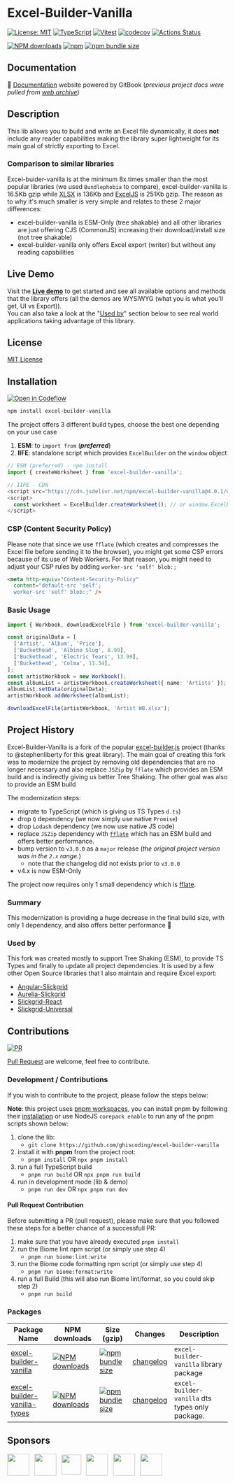# Excel-Builder-Vanilla

[![License: MIT](https://img.shields.io/badge/License-MIT-yellow.svg)](https://opensource.org/licenses/MIT)
[![TypeScript](https://img.shields.io/badge/%3C%2F%3E-TypeScript-%230074c1.svg)](http://www.typescriptlang.org/)
[![Vitest](https://img.shields.io/badge/tested%20with-vitest-fcc72b.svg?logo=vitest)](https://vitest.dev/)
[![codecov](https://codecov.io/gh/ghiscoding/excel-builder-vanilla/branch/main/graph/badge.svg)](https://codecov.io/gh/ghiscoding/excel-builder-vanilla)
[![Actions Status](https://github.com/ghiscoding/excel-builder-vanilla/actions/workflows/main.yml/badge.svg)](https://github.com/ghiscoding/excel-builder-vanilla/actions)

[![NPM downloads](https://img.shields.io/npm/dy/excel-builder-vanilla)](https://npmjs.org/package/excel-builder-vanilla)
[![npm](https://img.shields.io/npm/v/excel-builder-vanilla.svg?logo=npm&logoColor=fff&label=npm)](https://www.npmjs.com/package/excel-builder-vanilla)
[![npm bundle size](https://img.shields.io/bundlephobia/minzip/excel-builder-vanilla?color=success&label=gzip)](https://bundlephobia.com/result?p=excel-builder-vanilla)

## Documentation

📘 [Documentation](https://ghiscoding.gitbook.io/excel-builder-vanilla/) website powered by GitBook (_previous project docs were pulled from [web archive](http://web.archive.org/web/20160907052007/http://excelbuilderjs.com)_)

## Description

This lib allows you to build and write an Excel file dynamically, it does **not** include any reader capabilities making the library super lightweight for its main goal of strictly exporting to Excel.

### Comparison to similar libraries

Excel-buider-vanilla is at the minimum 8x times smaller than the most popular libraries (we used `Bundlephobia` to compare), excel-builder-vanilla is 16.5Kb gzip while [XLSX](https://bundlephobia.com/package/xlsx) is 136Kb and [ExcelJS](https://bundlephobia.com/package/exceljs) is 251Kb gzip. The reason as to why it's much smaller is very simple and relates to these 2 major differences: 
- excel-builder-vanilla is ESM-Only (tree shakable) and all other libraries are just offering CJS (CommonJS) increasing their download/install size (not tree shakable)
- excel-builder-vanilla only offers Excel export (writer) but without any reading capabilities

## Live Demo

Visit the [**Live demo**](https://ghiscoding.github.io/excel-builder-vanilla/) to get started and see all available options and methods that the library offers (all the demos are WYSIWYG (what you is what you'll get, UI vs Export)).<br>
You can also take a look at the "[Used by](#used-by)" section below to see real world applications taking advantage of this library.

## License

[MIT License](https://github.com/ghiscoding/excel-builder-vanilla/blob/main/LICENSE.md)

## Installation

[![Open in Codeflow](https://developer.stackblitz.com/img/open_in_codeflow.svg)](https:///pr.new/ghiscoding/excel-builder-vanilla)

```sh
npm install excel-builder-vanilla
```

The project offers 3 different build types, choose the best one depending on your use case
1. **ESM**: to `import from` (_**preferred**_)
2. **IIFE**: standalone script which provides `ExcelBuilder` on the `window` object

```ts
// ESM (preferred) - npm install
import { createWorksheet } from 'excel-builder-vanilla';

// IIFE - CDN
<script src="https://cdn.jsdelivr.net/npm/excel-builder-vanilla@4.0.1/dist/excel-builder.iife.js"></script>
<script>
  const worksheet = ExcelBuilder.createWorksheet(); // or window.ExcelBuilder.createWorksheet();
</script>
```

### CSP (Content Security Policy)
Please note that since we use `fflate` (which creates and compresses the Excel file before sending it to the browser), you might get some CSP errors because of its use of Web Workers. For that reason, you might need to adjust your CSP rules by adding `worker-src 'self' blob:;`

```html
<meta http-equiv="Content-Security-Policy"
  content="default-src 'self';
  worker-src 'self' blob:;" />
```

### Basic Usage

```ts
import { Workbook, downloadExcelFile } from 'excel-builder-vanilla';

const originalData = [
  ['Artist', 'Album', 'Price'],
  ['Buckethead', 'Albino Slug', 8.99],
  ['Buckethead', 'Electric Tears', 13.99],
  ['Buckethead', 'Colma', 11.34],
];
const artistWorkbook = new Workbook();
const albumList = artistWorkbook.createWorksheet({ name: 'Artists' });
albumList.setData(originalData);
artistWorkbook.addWorksheet(albumList);

downloadExcelFile(artistWorkbook, 'Artist WB.xlsx');
```

## Project History
Excel-Builder-Vanilla is a fork of the popular [excel-builder.js](https://github.com/stephenliberty/excel-builder.js) project (thanks to @stephenliberty for this great library). The main goal of creating this fork was to modernize the project by removing old dependencies that are no longer necessary and also replace `JSZip` by `fflate` which provides an ESM build and is indirectly giving us better Tree Shaking. The other goal was also to provide an ESM build

The modernization steps:
- migrate to TypeScript (which is giving us TS Types `d.ts`)
- drop `Q` dependency (we now simply use native `Promise`)
- drop `Lodash` dependency (we now use native JS code)
- replace `JSZip` dependency with [`fflate`](https://github.com/101arrowz/fflate) which has an ESM build and offers better performance.
- bump version to `v3.0.0` as a `major` release (_the original project version was in the `2.x` range._)
  - note that the changelog did not exists prior to `v3.0.0`
- v4.x is now ESM-Only

The project now requires only 1 small dependency which is [fflate](https://github.com/101arrowz/fflate).

### Summary

This modernization is providing a huge decrease in the final build size, with only 1 dependency, and also offers better performance 🚀

### Used by

This fork was created mostly to support Tree Shaking (ESM), to provide TS Types and finally to update all project dependencies. It is used by a few other Open Source libraries that I also maintain and require Excel export:

- [Angular-Slickgrid](https://github.com/ghiscoding/Angular-Slickgrid)
- [Aurelia-Slickgrid](https://github.com/ghiscoding/aurelia-slickgrid)
- [Slickgrid-React](https://github.com/ghiscoding/slickgrid-react)
- [Slickgrid-Universal](https://github.com/ghiscoding/slickgrid-universal)

## Contributions

[![PR](https://img.shields.io/badge/PR-Welcome-1abc9c)](https://github.com/ghiscoding/excel-builder-vanilla/pulls)

[Pull Request](https://github.com/ghiscoding/excel-builder-vanilla/pulls) are welcome, feel free to contribute.

### Development / Contributions

If you wish to contribute to the project, please follow the steps below:

**Note**: this project uses [pnpm workspaces](https://pnpm.io/workspaces), you can install pnpm by following their [installation](https://pnpm.io/installation) or use NodeJS `corepack enable` to run any of the pnpm scripts shown below:

1. clone the lib:
   - `git clone https://github.com/ghiscoding/excel-builder-vanilla`
2. install it with **pnpm** from the project root:
   - `pnpm install` OR `npx pnpm install`
3. run a full TypeScript build
   - `pnpm run build` OR `npx pnpm run build`
4. run in development mode (lib & demo)
   - `pnpm run dev` OR `npx pnpm run dev`

#### Pull Request Contribution

Before submitting a PR (pull request), please make sure that you followed these steps for a better chance of a successfull PR:

1. make sure that you have already executed `pnpm install`
2. run the Biome lint npm script (or simply use step 4)
   - `pnpm run biome:lint:write`
3. run the Biome code formatting npm script (or simply use step 4)
   - `pnpm run biome:format:write`
4. run a full Build (this will also run Biome lint/format, so you could skip step 2)
   - `pnpm run build`

### Packages

| Package Name | NPM downloads | Size (gzip) | Changes | Description |
| -------------| ------- | ----------- | ------- | ----------- |
| [excel-builder-vanilla](https://github.com/ghiscoding/excel-builder-vanilla/tree/main/packages/excel-builder-vanilla) | [![NPM downloads](https://img.shields.io/npm/dm/excel-builder-vanilla)](https://npmjs.org/package/excel-builder-vanilla) | [![npm bundle size](https://img.shields.io/bundlephobia/minzip/excel-builder-vanilla?color=success&label=gzip)](https://bundlephobia.com/result?p=excel-builder-vanilla) | [changelog](https://github.com/ghiscoding/excel-builder-vanilla/blob/main/packages/excel-builder-vanilla/CHANGELOG.md) | `excel-builder-vanilla` library package |
| [excel-builder-vanilla-types](https://github.com/ghiscoding/excel-builder-vanilla/tree/main/packages/excel-builder-vanilla-types) | [![NPM downloads](https://img.shields.io/npm/dm/@excel-builder-vanilla/types)](https://npmjs.org/package/@excel-builder-vanilla/types) | [![npm bundle size](https://img.shields.io/bundlephobia/minzip/@excel-builder-vanilla/types?color=success&label=gzip)](https://bundlephobia.com/result?p=@excel-builder-vanilla/types) | [changelog](https://github.com/ghiscoding/excel-builder-vanilla/blob/main/packages/excel-builder-vanilla-types/CHANGELOG.md) | `excel-builder-vanilla` dts types only package.

## Sponsors

<div>
  <span>
    <a href="https://github.com/wundergraph" class="Link" title="Wundergraph" target="_blank"><img src="https://avatars.githubusercontent.com/u/64281914" class="avatar" width="50" height="50" valign="middle" /></a>
  </span>
  &nbsp;
  <span>
    <a href="https://github.com/johnsoncodehk" class="Link" title="johnsoncodehk (Volar)" target="_blank"><img src="https://avatars.githubusercontent.com/u/16279759" class="avatar avatar-user" width="50" height="50" valign="middle" /></a>
  </span>
   &nbsp;
  <span>
    <a href="https://github.com/kevinburkett" class="Link" title="kevinburkett" target="_blank"><img class="circle avatar-user" src="https://avatars.githubusercontent.com/u/48218815?s=52&amp;v=4" class="avatar avatar-user" width="45" height="45" valign="middle" /></a>
  </span>
  &nbsp;
  <span>
    <a href="https://github.com/anton-gustafsson" class="Link" title="anton-gustafsson" target="_blank"><img src="https://avatars.githubusercontent.com/u/22906905?s=52&v=4" class="avatar avatar-user" width="50" height="50" valign="middle" /></a>
  </span>
  &nbsp;
  <span>
    <a href="https://github.com/gibson552" class="Link" title="gibson552" target="_blank"><img src="https://avatars.githubusercontent.com/u/84058359?s=52&v=4" class="avatar avatar-user" width="50" height="50" valign="middle" /></a>
  </span>
  &nbsp;
  <span>
    <a href="https://github.com/web-ascender" class="Link" title="Web Ascender" target="_blank"><img src="https://avatars.githubusercontent.com/u/832747?s=200&v=4" width="50" height="50" valign="middle" /></a>
  </span>
</div>
